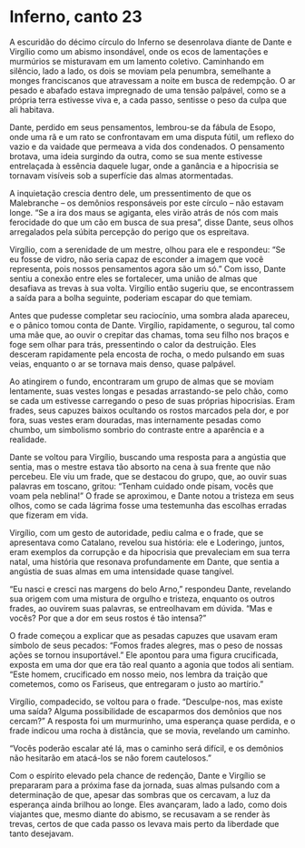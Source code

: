 # Inferno, canto 23

A escuridão do décimo círculo do Inferno se desenrolava diante de Dante e Virgílio como um abismo insondável, onde os ecos de lamentações e murmúrios se misturavam em um lamento coletivo. Caminhando em silêncio, lado a lado, os dois se moviam pela penumbra, semelhante a monges franciscanos que atravessam a noite em busca de redempção. O ar pesado e abafado estava impregnado de uma tensão palpável, como se a própria terra estivesse viva e, a cada passo, sentisse o peso da culpa que ali habitava.

Dante, perdido em seus pensamentos, lembrou-se da fábula de Esopo, onde uma rã e um rato se confrontavam em uma disputa fútil, um reflexo do vazio e da vaidade que permeava a vida dos condenados. O pensamento brotava, uma ideia surgindo da outra, como se sua mente estivesse entrelaçada à essência daquele lugar, onde a ganância e a hipocrisia se tornavam visíveis sob a superfície das almas atormentadas. 

A inquietação crescia dentro dele, um pressentimento de que os Malebranche – os demônios responsáveis por este círculo – não estavam longe. “Se a ira dos maus se agiganta, eles virão atrás de nós com mais ferocidade do que um cão em busca de sua presa”, disse Dante, seus olhos arregalados pela súbita percepção do perigo que os espreitava.

Virgílio, com a serenidade de um mestre, olhou para ele e respondeu: “Se eu fosse de vidro, não seria capaz de esconder a imagem que você representa, pois nossos pensamentos agora são um só.” Com isso, Dante sentiu a conexão entre eles se fortalecer, uma união de almas que desafiava as trevas à sua volta. Virgílio então sugeriu que, se encontrassem a saída para a bolha seguinte, poderiam escapar do que temiam.

Antes que pudesse completar seu raciocínio, uma sombra alada apareceu, e o pânico tomou conta de Dante. Virgílio, rapidamente, o segurou, tal como uma mãe que, ao ouvir o crepitar das chamas, toma seu filho nos braços e foge sem olhar para trás, pressentindo o calor da destruição. Eles desceram rapidamente pela encosta de rocha, o medo pulsando em suas veias, enquanto o ar se tornava mais denso, quase palpável.

Ao atingirem o fundo, encontraram um grupo de almas que se moviam lentamente, suas vestes longas e pesadas arrastando-se pelo chão, como se cada um estivesse carregando o peso de suas próprias hipocrisias. Eram frades, seus capuzes baixos ocultando os rostos marcados pela dor, e por fora, suas vestes eram douradas, mas internamente pesadas como chumbo, um simbolismo sombrio do contraste entre a aparência e a realidade. 

Dante se voltou para Virgílio, buscando uma resposta para a angústia que sentia, mas o mestre estava tão absorto na cena à sua frente que não percebeu. Ele viu um frade, que se destacou do grupo, que, ao ouvir suas palavras em toscano, gritou: “Tenham cuidado onde pisam, vocês que voam pela neblina!” O frade se aproximou, e Dante notou a tristeza em seus olhos, como se cada lágrima fosse uma testemunha das escolhas erradas que fizeram em vida.

Virgílio, com um gesto de autoridade, pediu calma e o frade, que se apresentava como Catalano, revelou sua história: ele e Loderingo, juntos, eram exemplos da corrupção e da hipocrisia que prevaleciam em sua terra natal, uma história que resonava profundamente em Dante, que sentia a angústia de suas almas em uma intensidade quase tangível.

“Eu nasci e cresci nas margens do belo Arno,” respondeu Dante, revelando sua origem com uma mistura de orgulho e tristeza, enquanto os outros frades, ao ouvirem suas palavras, se entreolhavam em dúvida. “Mas e vocês? Por que a dor em seus rostos é tão intensa?” 

O frade começou a explicar que as pesadas capuzes que usavam eram símbolo de seus pecados: “Fomos frades alegres, mas o peso de nossas ações se tornou insuportável.” Ele apontou para uma figura crucificada, exposta em uma dor que era tão real quanto a agonia que todos ali sentiam. “Este homem, crucificado em nosso meio, nos lembra da traição que cometemos, como os Fariseus, que entregaram o justo ao martírio.”

Virgílio, compadecido, se voltou para o frade. “Desculpe-nos, mas existe uma saída? Alguma possibilidade de escaparmos dos demônios que nos cercam?” A resposta foi um murmurinho, uma esperança quase perdida, e o frade indicou uma rocha à distância, que se movia, revelando um caminho. 

“Vocês poderão escalar até lá, mas o caminho será difícil, e os demônios não hesitarão em atacá-los se não forem cautelosos.” 

Com o espírito elevado pela chance de redenção, Dante e Virgílio se prepararam para a próxima fase da jornada, suas almas pulsando com a determinação de que, apesar das sombras que os cercavam, a luz da esperança ainda brilhou ao longe. Eles avançaram, lado a lado, como dois viajantes que, mesmo diante do abismo, se recusavam a se render às trevas, certos de que cada passo os levava mais perto da liberdade que tanto desejavam.